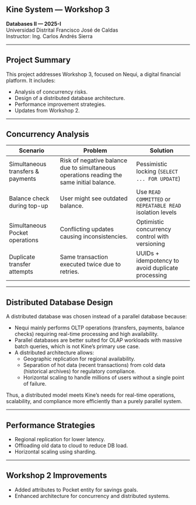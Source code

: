 ## Kine System — Workshop 3

**Databases II — 2025-I**  
Universidad Distrital Francisco José de Caldas  
Instructor: Ing. Carlos Andrés Sierra  

---

##  Project Summary

This project addresses Workshop 3, focused on Nequi, a digital financial platform. It includes:

- Analysis of concurrency risks.
- Design of a distributed database architecture.
- Performance improvement strategies.
- Updates from Workshop 2.

---

##  Concurrency Analysis

| Scenario | Problem | Solution |
|----------|---------|----------|
| Simultaneous transfers & payments | Risk of negative balance due to simultaneous operations reading the same initial balance. | Pessimistic locking (`SELECT ... FOR UPDATE`) |
| Balance check during top-up | User might see outdated balance. | Use `READ COMMITTED` or `REPEATABLE READ` isolation levels |
| Simultaneous Pocket operations | Conflicting updates causing inconsistencies. | Optimistic concurrency control with versioning |
| Duplicate transfer attempts | Same transaction executed twice due to retries. | UUIDs + idempotency to avoid duplicate processing |

---

##  Distributed Database Design

A distributed database was chosen instead of a parallel database because:

- Nequi mainly performs OLTP operations (transfers, payments, balance checks) requiring real-time processing and high availability.
- Parallel databases are better suited for OLAP workloads with massive batch queries, which is not Kine’s primary use case.
- A distributed architecture allows:
  - Geographic replication for regional availability.
  - Separation of hot data (recent transactions) from cold data (historical archives) for regulatory compliance.
  - Horizontal scaling to handle millions of users without a single point of failure.

Thus, a distributed model meets Kine’s needs for real-time operations, scalability, and compliance more efficiently than a purely parallel system.

---

##  Performance Strategies

- Regional replication for lower latency.
- Offloading old data to cloud to reduce DB load.
- Horizontal scaling using sharding.

---

##  Workshop 2 Improvements

- Added attributes to Pocket entity for savings goals.
- Enhanced architecture for concurrency and distributed systems.
